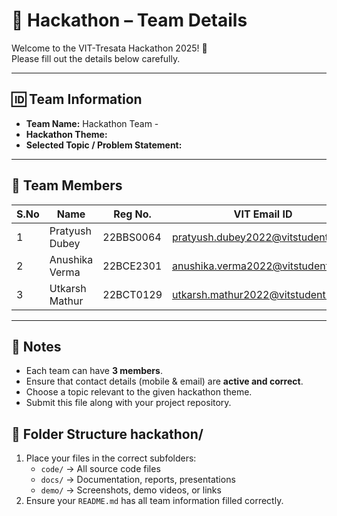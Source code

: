 # 🚀 Hackathon – Team Details  

Welcome to the VIT-Tresata Hackathon 2025! 🎉  
Please fill out the details below carefully.

---

## 🆔 Team Information  
- **Team Name:**  Hackathon Team - 
- **Hackathon Theme:**  
- **Selected Topic / Problem Statement:**  

---

## 👥 Team Members  

| S.No | Name            | Reg No.   | VIT Email ID                      | Personal Email ID                | Mobile No.  | 
|------|--------------   |---------- |----------------------             |--------------------              |-------------|
| 1    | Pratyush Dubey  | 22BBS0064 |pratyush.dubey2022@vitstudent.ac.in|pratyushdubey2021@gmail.com       |8777494857   |
| 2    | Anushika Verma  | 22BCE2301 |anushika.verma2022@vitstudent.ac.in|anu11421verma@gmail.com           |6351940851   |
| 3    | Utkarsh Mathur  | 22BCT0129 |utkarsh.mathur2022@vitstudent.ac.in|utkarshbmathur04@gmail.com        |6205404964   |

---

## 📌 Notes  
- Each team can have **3 members**.  
- Ensure that contact details (mobile & email) are **active and correct**.  
- Choose a topic relevant to the given hackathon theme.  
- Submit this file along with your project repository.  

## 📁 Folder Structure  hackathon/

1. Place your files in the correct subfolders:  
   - `code/` → All source code files  
   - `docs/` → Documentation, reports, presentations  
   - `demo/` → Screenshots, demo videos, or links  
2. Ensure your `README.md` has all team information filled correctly.  
